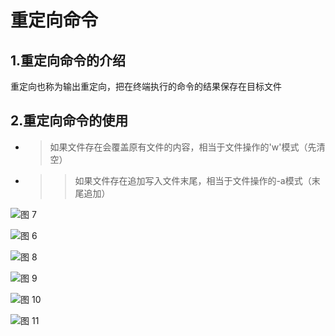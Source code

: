# 重定向命令

## 1.重定向命令的介绍
重定向也称为输出重定向，把在终端执行的命令的结果保存在目标文件


## 2.重定向命令的使用
* >如果文件存在会覆盖原有文件的内容，相当于文件操作的'w'模式（先清空）
* >>如果文件存在追加写入文件末尾，相当于文件操作的-a模式（末尾追加）


![图 7](../../images/45a499eb63c7e4791b93bbd89746b1e531b8de87fd531148c52a75dfc2f7cdc3.png)  

![图 6](../../images/b1c664eb1c0e76f4be809dadc09958daafa0dd601a955125c52d2fb3d62553cf.png)  

![图 8](../../images/a72a72c6efc39c9b55bd40006f1a7a41ce74987aded762bda5c20eca554fbb50.png)  

![图 9](../../images/e5e5d97da8478b7aba1ea06ffca2e8ea410f5679e8b4775ab1552e2aba307b83.png)  

![图 10](../../images/6b9672c133e4e1b036b507f07982a97fa51a04349d2b88b9cfe7ef6a499652eb.png)  

![图 11](../../images/b0818e94b9a8b2b49054f8ac2a82a9d59f2ff386342c50ba85787b5d1b4cec3f.png)  
